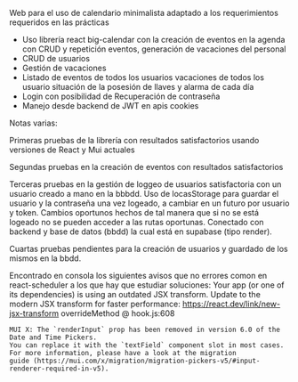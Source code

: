 Web para el uso de calendario minimalista adaptado a los requerimientos requeridos en las prácticas

- Uso librería react big-calendar con la creación de eventos en la agenda con CRUD y repetición eventos, generación de vacaciones del personal
- CRUD de usuarios
- Gestión de vacaciones
- Listado de 
    eventos de todos los usuarios
    vacaciones de todos los usuario
    situación de la posesión de llaves y alarma de cada día
- Login con posibilidad de Recuperación de contraseña
- Manejo desde backend de
    JWT en apis
    cookies


Notas varias:

Primeras pruebas de la librería con resultados satisfactorios usando versiones de React y Mui actuales

Segundas pruebas en la creación de eventos con resultados satisfactorios

Terceras pruebas en la gestión de loggeo de usuarios satisfactoria con un usuario creado a mano en la bbbdd. Uso de locasStorage para guardar el usuario y la contraseña una vez logeado, a cambiar en un futuro por usuario y token. Cambios oportunos hechos de tal manera que si no se está logeado no se pueden acceder a las rutas oportunas. Conectado con backend y base de datos (bbdd) la cual está en supabase (tipo render).

Cuartas pruebas pendientes para la creación de usuarios y guardado de los mismos en la bbdd.


Encontrado en consola los siguientes avisos que no errores comon en react-scheduler a los que hay que estudiar soluciones:
    Your app (or one of its dependencies) is using an outdated JSX transform. Update to the modern JSX transform for 
    faster performance: https://react.dev/link/new-jsx-transform
    overrideMethod @ hook.js:608

    MUI X: The `renderInput` prop has been removed in version 6.0 of the Date and Time Pickers.
    You can replace it with the `textField` component slot in most cases.
    For more information, please have a look at the migration 
    guide (https://mui.com/x/migration/migration-pickers-v5/#input-renderer-required-in-v5).